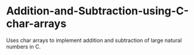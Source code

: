 # Addition-and-Subtraction-using-C-char-arrays
Uses char arrays to implement addition and subtraction of large natural numbers in C.
